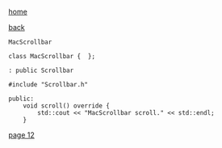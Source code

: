 [home](./page01.md)

[back](./page10.md)

```
MacScrollbar
```

```
class MacScrollbar {  };
```

```
: public Scrollbar
```

```
#include "Scrollbar.h"
```

```
public:
    void scroll() override {
        std::cout << "MacScrollbar scroll." << std::endl;
    }
```


[page 12](./page12.md)
